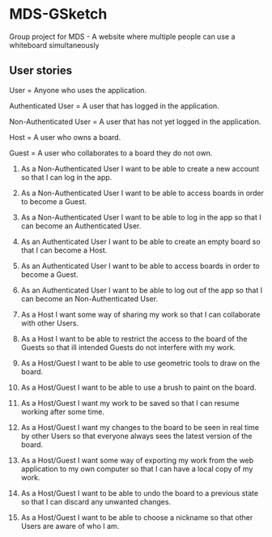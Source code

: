 # MDS-GSketch
Group project for MDS - A website where multiple people can use a whiteboard simultaneously

## User stories

User = Anyone who uses the application. 

Authenticated User = A user that has logged in the application.

Non-Authenticated User = A user that has not yet logged in the application.

Host = A user who owns a board. 

Guest = A user who collaborates to a board they do not own. 

1. As a Non-Authenticated User I want to be able to create a new account so that I can log in the app.
2. As a Non-Authenticated User I want to be able to access boards in order to become a Guest.
3. As a Non-Authenticated User I want to be able to log in the app so that I can become an Authenticated User.

4. As an Authenticated User I want to be able to create an empty board so that I can become a Host. 
5. As an Authenticated User I want to be able to access boards in order to become a Guest.
6. As an Authenticated User I want to be able to log out of the app so that I can become an Non-Authenticated User.

7. As a Host I want some way of sharing my work so that I can collaborate with other Users. 
8. As a Host I want to be able to restrict the access to the board of the Guests so that ill intended Guests do not interfere with my work. 

9. As a Host/Guest I want to be able to use geometric tools to draw on the board.
10. As a Host/Guest I want to be able to use a brush to paint on the board.
11. As a Host/Guest I want my work to be saved so that I can resume working after some time. 
12. As a Host/Guest I want my changes to the board to be seen in real time by other Users so that everyone always sees the latest version of the board. 
13. As a Host/Guest I want some way of exporting my work from the web application to my own computer so that I can have a local copy of my work. 
14. As a Host/Guest I want to be able to undo the board to a previous state so that I can discard any unwanted changes. 
15. As a Host/Guest I want to be able to choose a nickname so that other Users are aware of who I am. 
